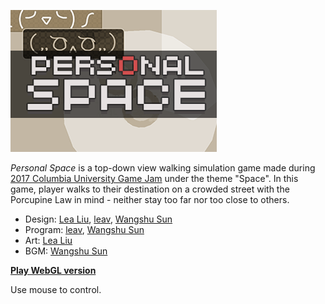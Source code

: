 ![banner](Static/banner.png "banner")

_Personal Space_ is a top-down view walking simulation game made during [2017 Columbia University Game Jam](https://www.facebook.com/events/190019838156134) under the theme "Space". In this game, player walks to their destination on a crowded street with the Porcupine Law in mind - neither stay too far nor too close to others.

* Design: [Lea Liu](https://www.lealiu.com/), [leav](https://github.com/leav/), [Wangshu Sun](http://www.sunwangshu.com/)
* Program: [leav](https://github.com/leav/), [Wangshu Sun](http://www.sunwangshu.com/)
* Art: [Lea Liu](https://www.lealiu.com/)
* BGM: [Wangshu Sun](http://www.sunwangshu.com/)


[**Play WebGL version**](https://leav.github.io/Personal-Space/)

Use mouse to control.

